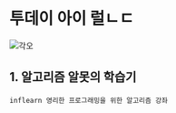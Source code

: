 # 투데이 아이 럴ㄴㄷ
<img src="https://blog.kakaocdn.net/dn/JQd7Y/btq27n7vcCQ/mOjk9XswdrW5Aknk0ngxQK/img.png" alt="각오" /><br/>

## 1. **알고리즘 알못의 학습기**
    inflearn 영리한 프로그래밍을 위한 알고리즘 강좌